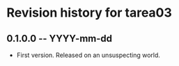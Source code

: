 # Revision history for tarea03

## 0.1.0.0 -- YYYY-mm-dd

* First version. Released on an unsuspecting world.
